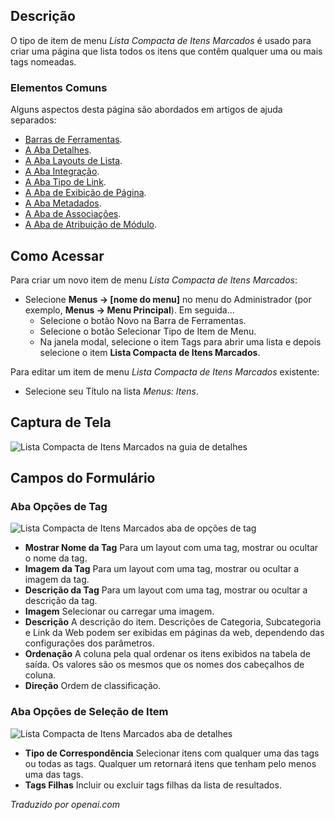 <!-- Filename: Help4.x:Menu_Item:_Compact_List_of_Tagged_Items / Display title: Lista Compacta de Itens Marcados  -->

## Descrição

O tipo de item de menu *Lista Compacta de Itens Marcados* é usado para criar uma página que lista todos os itens que contêm qualquer uma ou mais tags nomeadas.

### Elementos Comuns

Alguns aspectos desta página são abordados em artigos de ajuda separados:

* [Barras de Ferramentas](jdocmanual?article=help/common-elements/toolbars).
* [A Aba Detalhes](jdocmanual?article=help/menu-items-common/menu-item-details).
* [A Aba Layouts de Lista](jdocmanual?article=help/menu-items-common/menu-item-list-layouts).
* [A Aba Integração](jdocmanual?article=help/menu-items-common/menu-item-integration).
* [A Aba Tipo de Link](jdocmanual?article=help/menu-items-common/menu-item-link-type).
* [A Aba de Exibição de Página](jdocmanual?article=help/menu-items-common/menu-item-page-display).
* [A Aba Metadados](jdocmanual?article=help/menu-items-common/menu-item-metadata).
* [A Aba de Associações](jdocmanual?article=help/common-elements/edit-associations).
* [A Aba de Atribuição de Módulo](jdocmanual?article=help/menu-items-common/menu-item-module-assignment).

## Como Acessar

Para criar um novo item de menu *Lista Compacta de Itens Marcados*:

- Selecione **Menus → \[nome do menu\]** no menu do Administrador (por exemplo, **Menus → Menu Principal**). Em seguida...
  - Selecione o botão Novo na Barra de Ferramentas.
  - Selecione o botão Selecionar Tipo de Item de Menu.
  - Na janela modal, selecione o item Tags para abrir uma lista e depois selecione o item **Lista Compacta de Itens Marcados**.

Para editar um item de menu *Lista Compacta de Itens Marcados* existente:

- Selecione seu Título na lista *Menus: Itens*.

## Captura de Tela

![Lista Compacta de Itens Marcados na guia de detalhes](../../../pt/images/menu-items/tags-compact-list-of-tagged-items-details-tab.png)

## Campos do Formulário

### Aba Opções de Tag

![Lista Compacta de Itens Marcados aba de opções de tag](../../../pt/images/menu-items/tags-compact-list-of-tagged-items-tag-options-tab.png)

- **Mostrar Nome da Tag** Para um layout com uma tag, mostrar ou ocultar o nome da tag.
- **Imagem da Tag** Para um layout com uma tag, mostrar ou ocultar a imagem da tag.
- **Descrição da Tag** Para um layout com uma tag, mostrar ou ocultar a descrição da tag.
- **Imagem** Selecionar ou carregar uma imagem.
- **Descrição** A descrição do item. Descrições de Categoria, Subcategoria e Link da Web podem ser exibidas em páginas da web, dependendo das configurações dos parâmetros.
- **Ordenação** A coluna pela qual ordenar os itens exibidos na tabela de saída. Os valores são os mesmos que os nomes dos cabeçalhos de coluna.
- **Direção** Ordem de classificação.

### Aba Opções de Seleção de Item

![Lista Compacta de Itens Marcados aba de detalhes](../../../pt/images/menu-items/tags-compact-list-of-tagged-items-item-selection-options-tab.png)

- **Tipo de Correspondência** Selecionar itens com qualquer uma das tags ou todas as tags. Qualquer um retornará itens que tenham pelo menos uma das tags.
- **Tags Filhas** Incluir ou excluir tags filhas da lista de resultados.

*Traduzido por openai.com*

